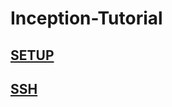 # Inception-Tutorial

## [SETUP](https://github.com/kvebers/Inception-Tutorial/blob/main/PART_1_SETUP.md)

## [SSH](https://github.com/kvebers/Inception-Tutorial/blob/main/PART_2.md) 
